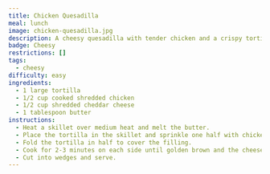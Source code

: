 ```yaml
---
title: Chicken Quesadilla
meal: lunch
image: chicken-quesadilla.jpg
description: A cheesy quesadilla with tender chicken and a crispy tortilla.
badge: Cheesy
restrictions: []
tags:
  - cheesy
difficulty: easy
ingredients:
  - 1 large tortilla
  - 1/2 cup cooked shredded chicken
  - 1/2 cup shredded cheddar cheese
  - 1 tablespoon butter
instructions:
  - Heat a skillet over medium heat and melt the butter.
  - Place the tortilla in the skillet and sprinkle one half with chicken and cheese.
  - Fold the tortilla in half to cover the filling.
  - Cook for 2-3 minutes on each side until golden brown and the cheese is melted.
  - Cut into wedges and serve.
---
```

